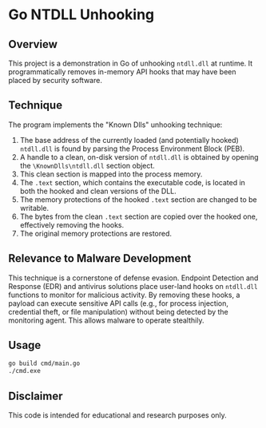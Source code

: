 # Go NTDLL Unhooking

## Overview

This project is a demonstration in Go of unhooking `ntdll.dll` at runtime. It programmatically removes in-memory API hooks that may have been placed by security software.

## Technique

The program implements the "Known Dlls" unhooking technique:

1.  The base address of the currently loaded (and potentially hooked) `ntdll.dll` is found by parsing the Process Environment Block (PEB).
2.  A handle to a clean, on-disk version of `ntdll.dll` is obtained by opening the `\KnownDlls\ntdll.dll` section object.
3.  This clean section is mapped into the process memory.
4.  The `.text` section, which contains the executable code, is located in both the hooked and clean versions of the DLL.
5.  The memory protections of the hooked `.text` section are changed to be writable.
6.  The bytes from the clean `.text` section are copied over the hooked one, effectively removing the hooks.
7.  The original memory protections are restored.

## Relevance to Malware Development

This technique is a cornerstone of defense evasion. Endpoint Detection and Response (EDR) and antivirus solutions place user-land hooks on `ntdll.dll` functions to monitor for malicious activity. By removing these hooks, a payload can execute sensitive API calls (e.g., for process injection, credential theft, or file manipulation) without being detected by the monitoring agent. This allows malware to operate stealthily.

## Usage

```bash
go build cmd/main.go
./cmd.exe
```

## Disclaimer

This code is intended for educational and research purposes only. 